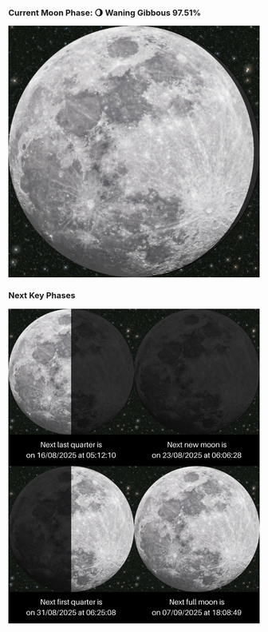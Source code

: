 ### Current Moon Phase: 🌖 Waning Gibbous 97.51%
![Moon Phase](moonphase.png)
### Next Key Phases
![Gallery](gallery.png)
